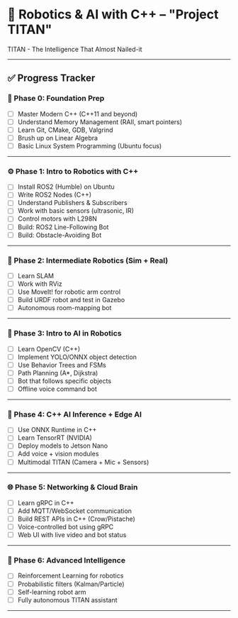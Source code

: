 # 🤖 Robotics & AI with C++ – "Project TITAN"
TITAN - The Intelligence That Almost Nailed-it

---

## ✅ Progress Tracker

### 🧱 Phase 0: Foundation Prep
- [ ] Master Modern C++ (C++11 and beyond)
- [ ] Understand Memory Management (RAII, smart pointers)
- [ ] Learn Git, CMake, GDB, Valgrind
- [ ] Brush up on Linear Algebra
- [ ] Basic Linux System Programming (Ubuntu focus)

---

### ⚙️ Phase 1: Intro to Robotics with C++
- [ ] Install ROS2 (Humble) on Ubuntu
- [ ] Write ROS2 Nodes (C++)
- [ ] Understand Publishers & Subscribers
- [ ] Work with basic sensors (ultrasonic, IR)
- [ ] Control motors with L298N
- [ ] Build: ROS2 Line-Following Bot
- [ ] Build: Obstacle-Avoiding Bot

---

### 🎯 Phase 2: Intermediate Robotics (Sim + Real)
- [ ] Learn SLAM
- [ ] Work with RViz
- [ ] Use MoveIt! for robotic arm control
- [ ] Build URDF robot and test in Gazebo
- [ ] Autonomous room-mapping bot

---

### 🧠 Phase 3: Intro to AI in Robotics
- [ ] Learn OpenCV (C++)
- [ ] Implement YOLO/ONNX object detection
- [ ] Use Behavior Trees and FSMs
- [ ] Path Planning (A*, Dijkstra)
- [ ] Bot that follows specific objects
- [ ] Offline voice command bot

---

### 🧠 Phase 4: C++ AI Inference + Edge AI
- [ ] Use ONNX Runtime in C++
- [ ] Learn TensorRT (NVIDIA)
- [ ] Deploy models to Jetson Nano
- [ ] Add voice + vision modules
- [ ] Multimodal TITAN (Camera + Mic + Sensors)

---

### 🌐 Phase 5: Networking & Cloud Brain
- [ ] Learn gRPC in C++
- [ ] Add MQTT/WebSocket communication
- [ ] Build REST APIs in C++ (Crow/Pistache)
- [ ] Voice-controlled bot using gRPC
- [ ] Web UI with live video and bot status

---

### 🤯 Phase 6: Advanced Intelligence
- [ ] Reinforcement Learning for robotics
- [ ] Probabilistic filters (Kalman/Particle)
- [ ] Self-learning robot arm
- [ ] Fully autonomous TITAN assistant

---

